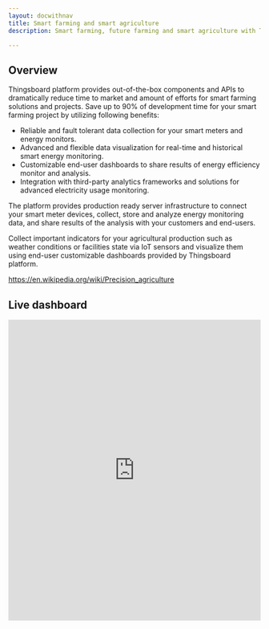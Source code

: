 ```yaml
---
layout: docwithnav
title: Smart farming and smart agriculture 
description: Smart farming, future farming and smart agriculture with Thingsboard IoT Platform

---
```


## Overview

Thingsboard platform provides out-of-the-box components and APIs to dramatically reduce time to market and amount of efforts for smart farming solutions and projects.
Save up to 90% of development time for your smart farming project by utilizing following benefits:
 
 - Reliable and fault tolerant data collection for your smart meters and energy monitors.
 - Advanced and flexible data visualization for real-time and historical smart energy monitoring.
 - Customizable end-user dashboards to share results of energy efficiency monitor and analysis.
 - Integration with third-party analytics frameworks and solutions for advanced electricity usage monitoring.

The platform provides production ready server infrastructure to connect your smart meter devices, collect, store and analyze energy monitoring data, and share results of the analysis with your customers and end-users.



Collect important indicators for your agricultural production such as weather conditions or facilities state 
via IoT sensors and visualize them using end-user customizable dashboards provided by Thingsboard platform.


https://en.wikipedia.org/wiki/Precision_agriculture

## Live dashboard

<iframe id="demoFrame" src="https://demo.thingsboard.io/demo?dashboardId=198c2b60-0edc-11e7-942c-bb0136cc33d0&source=docs" frameborder="0" height="600px" width="100%"></iframe>
